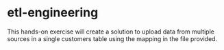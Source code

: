 # etl-engineering
This hands-on exercise will create a solution to upload data from multiple sources in a single customers table using the mapping in the file provided.
